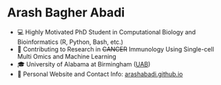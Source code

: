 
<!--
**arashabadi/arashabadi** is a ✨ _special_ ✨ repository because its `README.md` (this file) appears on your GitHub profile.

Here are some ideas to get you started:

- 🔭 I’m currently working on ...
- 🌱 I’m currently learning ...
- 👯 I’m looking to collaborate on ...
- 🤔 I’m looking for help with ...
- 💬 Ask me about ...
- 📫 How to reach me: ...
- 😄 Pronouns: ...
- ⚡ Fun fact: ...

[![X](https://img.shields.io/badge/X-000?style=for-the-badge&logo=x)](https://x.com/arash_b_abadi)
[![LinkedIn](https://img.shields.io/badge/LinkedIn-0077B5?style=for-the-badge&logo=linkedin&logoColor=white)](https://www.linkedin.com/in/arashbagherabadi/)
[![Instagram](https://img.shields.io/badge/-Instagram-%23E4405F?style=for-the-badge&logo=instagram&logoColor=white)](https://instagram.com/arash.b.abadi)

-->
# Arash Bagher Abadi

- 💻 Highly Motivated PhD Student in Computational Biology and Bioinformatics (R, Python, Bash, etc.)
- 🧬 Contributing to Research in ~~CANCER~~ Immunology Using Single-cell Multi Omics and Machine Learning
- 🎓 University of Alabama at Birmingham ([UAB](https://www.uab.edu/gbs/home/))
- 🌱 Personal Website and Contact Info: [arashabadi.github.io](https://arashabadi.github.io)

  
